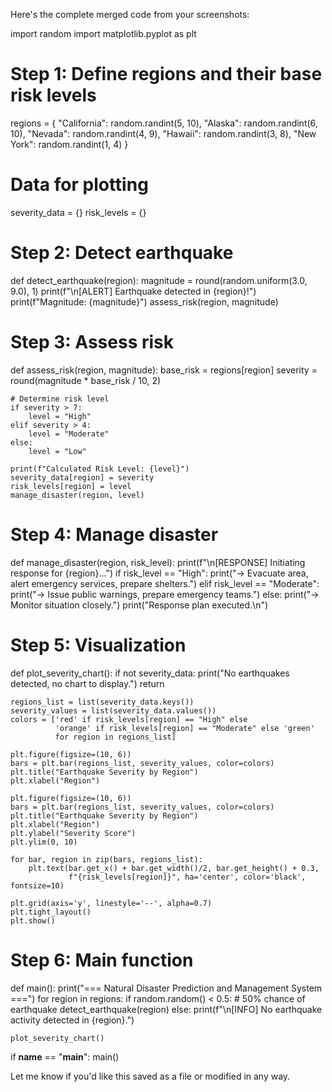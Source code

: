Here's the complete merged code from your screenshots:

import random
import matplotlib.pyplot as plt

# Step 1: Define regions and their base risk levels
regions = {
    "California": random.randint(5, 10),
    "Alaska": random.randint(6, 10),
    "Nevada": random.randint(4, 9),
    "Hawaii": random.randint(3, 8),
    "New York": random.randint(1, 4)
}

# Data for plotting
severity_data = {}
risk_levels = {}

# Step 2: Detect earthquake
def detect_earthquake(region):
    magnitude = round(random.uniform(3.0, 9.0), 1)
    print(f"\n[ALERT] Earthquake detected in {region}!")
    print(f"Magnitude: {magnitude}")
    assess_risk(region, magnitude)

# Step 3: Assess risk
def assess_risk(region, magnitude):
    base_risk = regions[region]
    severity = round(magnitude * base_risk / 10, 2)

    # Determine risk level
    if severity > 7:
        level = "High"
    elif severity > 4:
        level = "Moderate"
    else:
        level = "Low"

    print(f"Calculated Risk Level: {level}")
    severity_data[region] = severity
    risk_levels[region] = level
    manage_disaster(region, level)

# Step 4: Manage disaster
def manage_disaster(region, risk_level):
    print(f"\n[RESPONSE] Initiating response for {region}...")
    if risk_level == "High":
        print("-> Evacuate area, alert emergency services, prepare shelters.")
    elif risk_level == "Moderate":
        print("-> Issue public warnings, prepare emergency teams.")
    else:
        print("-> Monitor situation closely.")
    print("Response plan executed.\n")

# Step 5: Visualization
def plot_severity_chart():
    if not severity_data:
        print("No earthquakes detected, no chart to display.")
        return

    regions_list = list(severity_data.keys())
    severity_values = list(severity_data.values())
    colors = ['red' if risk_levels[region] == "High" else 
              'orange' if risk_levels[region] == "Moderate" else 'green'
              for region in regions_list]

    plt.figure(figsize=(10, 6))
    bars = plt.bar(regions_list, severity_values, color=colors)
    plt.title("Earthquake Severity by Region")
    plt.xlabel("Region")

    plt.figure(figsize=(10, 6))
    bars = plt.bar(regions_list, severity_values, color=colors)
    plt.title("Earthquake Severity by Region")
    plt.xlabel("Region")
    plt.ylabel("Severity Score")
    plt.ylim(0, 10)

    for bar, region in zip(bars, regions_list):
        plt.text(bar.get_x() + bar.get_width()/2, bar.get_height() + 0.3,
                 f"{risk_levels[region]}", ha='center', color='black', fontsize=10)

    plt.grid(axis='y', linestyle='--', alpha=0.7)
    plt.tight_layout()
    plt.show()

# Step 6: Main function
def main():
    print("=== Natural Disaster Prediction and Management System ===")
    for region in regions:
        if random.random() < 0.5:  # 50% chance of earthquake
            detect_earthquake(region)
        else:
            print(f"\n[INFO] No earthquake activity detected in {region}.")

    plot_severity_chart()

if __name__ == "__main__":
    main()

Let me know if you'd like this saved as a file or modified in any way.

